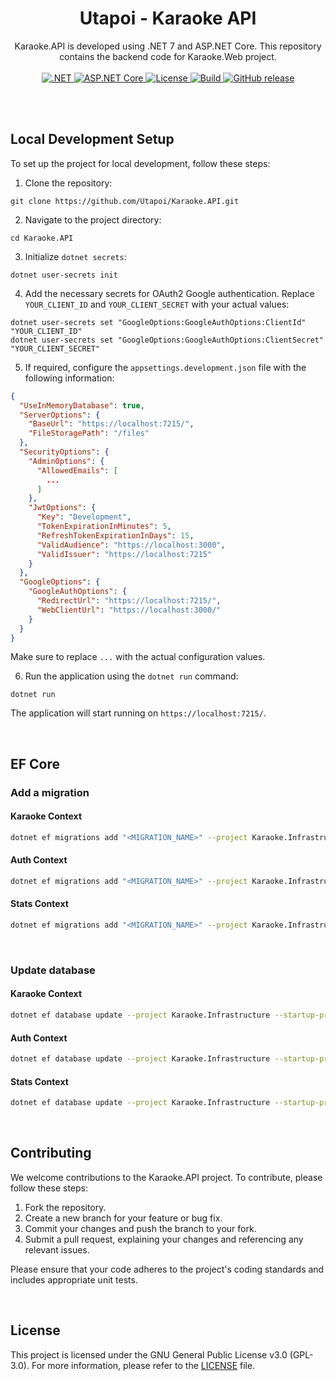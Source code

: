 <div align=center>
<h1>Utapoi - Karaoke API</h1>
Karaoke.API is developed using .NET 7 and ASP.NET Core. This repository contains the backend code for Karaoke.Web project.
</div>
<br>

<div align="center">
  <a href="https://dotnet.microsoft.com/">
    <img src="https://img.shields.io/badge/.NET-7-512BD4?style=for-the-badge&logo=.net&labelColor=1f1f1f" alt=".NET">
  </a>
  <a href="https://dotnet.microsoft.com/apps/aspnet">
    <img src="https://img.shields.io/badge/ASP.NET%20Core-7-512BD4?style=for-the-badge&logo=asp.net&labelColor=1f1f1f" alt="ASP.NET Core">
  </a>

  <a href="https://github.com/Utapoi/Karaoke.API/blob/main/LICENSE">
    <img src="https://img.shields.io/github/license/Utapoi/Karaoke.API?style=for-the-badge&labelColor=1f1f1f&color=B91C1C" alt="License">
  </a>
  <a href="https://github.com/Utapoi/Karaoke.API/actions">
    <img src="https://img.shields.io/github/actions/workflow/status/Utapoi/Karaoke.API/dotnet.yml?style=for-the-badge&logo=github&labelColor=1f1f1f&color=047857" alt="Build">
  </a>
  <a href="https://github.com/Utapoi/Karaoke.API/releases">
    <img src="https://img.shields.io/github/release/Utapoi/Karaoke.API?style=for-the-badge&labelColor=1f1f1f&color=B91C1C" alt="GitHub release">
  </a>
</div>

<br><br>

## Local Development Setup

To set up the project for local development, follow these steps:

1. Clone the repository:

```shell
git clone https://github.com/Utapoi/Karaoke.API.git
```

2. Navigate to the project directory:

```shell
cd Karaoke.API
```

3. Initialize `dotnet secrets`:

```shell
dotnet user-secrets init
```

4. Add the necessary secrets for OAuth2 Google authentication. Replace `YOUR_CLIENT_ID` and `YOUR_CLIENT_SECRET` with your actual values:

```shell
dotnet user-secrets set "GoogleOptions:GoogleAuthOptions:ClientId" "YOUR_CLIENT_ID"
dotnet user-secrets set "GoogleOptions:GoogleAuthOptions:ClientSecret" "YOUR_CLIENT_SECRET"
```

5. If required, configure the `appsettings.development.json` file with the following information:

```json
{
  "UseInMemoryDatabase": true,
  "ServerOptions": {
    "BaseUrl": "https://localhost:7215/",
    "FileStoragePath": "/files"
  },
  "SecurityOptions": {
    "AdminOptions": {
      "AllowedEmails": [
        ...
      ]
    },
    "JwtOptions": {
      "Key": "Development",
      "TokenExpirationInMinutes": 5,
      "RefreshTokenExpirationInDays": 15,
      "ValidAudience": "https://localhost:3000",
      "ValidIssuer": "https://localhost:7215"
    }
  },
  "GoogleOptions": {
    "GoogleAuthOptions": {
      "RedirectUrl": "https://localhost:7215/",
      "WebClientUrl": "https://localhost:3000/"
    }
  }
}
```

Make sure to replace `...` with the actual configuration values.

6. Run the application using the `dotnet run` command:

```shell
dotnet run
```

The application will start running on `https://localhost:7215/`.

<br>

## EF Core



### Add a migration

#### Karaoke Context

```sh
dotnet ef migrations add "<MIGRATION_NAME>" --project Karaoke.Infrastructure --startup-project Karaoke.API --output-dir "Persistence/Migrations/KaraokeDb" --context "KaraokeDbContext"
```

#### Auth Context

```sh
dotnet ef migrations add "<MIGRATION_NAME>" --project Karaoke.Infrastructure --startup-project Karaoke.API --output-dir "Persistence/Migrations/KaraokeDb" --context "AuthDbContext"
```

#### Stats Context

```sh
dotnet ef migrations add "<MIGRATION_NAME>" --project Karaoke.Infrastructure --startup-project Karaoke.API --output-dir "Persistence/Migrations/KaraokeDb" --context "StatsDbContext"
```

<br>

### Update database

#### Karaoke Context

```sh
dotnet ef database update --project Karaoke.Infrastructure --startup-project Karaoke.API --context "KaraokeDbContext"
```

#### Auth Context

```sh
dotnet ef database update --project Karaoke.Infrastructure --startup-project Karaoke.API --context "AuthDbContext"
```

#### Stats Context

```sh
dotnet ef database update --project Karaoke.Infrastructure --startup-project Karaoke.API --context "StatsDbContext"
```

<br>

## Contributing

We welcome contributions to the Karaoke.API project. To contribute, please follow these steps:

1. Fork the repository.
2. Create a new branch for your feature or bug fix.
3. Commit your changes and push the branch to your fork.
4. Submit a pull request, explaining your changes and referencing any relevant issues.

Please ensure that your code adheres to the project's coding standards and includes appropriate unit tests.

<br>

## License

This project is licensed under the GNU General Public License v3.0 (GPL-3.0). For more information, please refer to the [LICENSE](LICENSE) file.

